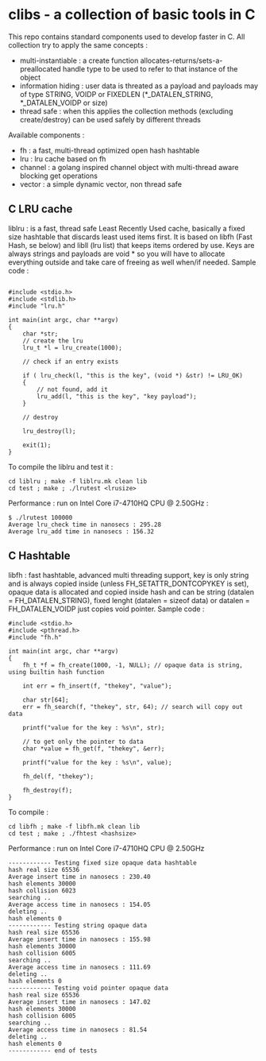 # clibs - a collection of basic tools in C

This repo contains standard components used to develop faster in C. All collection try to apply the same concepts :
- multi-instantiable : a create function allocates-returns/sets-a-preallocated handle type to be used to refer to that instance of the object
- information hiding : user data is threated as a payload and payloads may of type STRING, VOIDP or FIXEDLEN (*_DATALEN_STRING, *_DATALEN_VOIDP or size)
- thread safe : when this applies the collection methods (excluding create/destroy) can be used safely by different threads 

Available components :

- fh : a fast, multi-thread optimized open hash hashtable
- lru : lru cache based on fh
- channel : a golang inspired channel object with multi-thread aware blocking get operations
- vector : a simple dynamic vector, non thread safe


## C LRU cache

liblru : is a fast, thread safe Least Recently Used cache, basically a fixed size hashtable that discards least used items first. It is based on libfh (Fast Hash, se below) and libll (lru list) that keeps items ordered by use. Keys are always strings and payloads are void * so you will have to allocate everything outside and take care of freeing as well when/if needed.
Sample code :

```

#include <stdio.h>
#include <stdlib.h>
#include "lru.h"

int main(int argc, char **argv)
{
    char *str;
    // create the lru
    lru_t *l = lru_create(1000);

    // check if an entry exists

    if ( lru_check(l, "this is the key", (void *) &str) != LRU_OK)
    {
        // not found, add it
        lru_add(l, "this is the key", "key payload");
    }

    // destroy

    lru_destroy(l);

    exit(1);
}

```

To compile the liblru and test it :

```
cd liblru ; make -f liblru.mk clean lib
cd test ; make ; ./lrutest <lrusize>

```

Performance : run on Intel Core i7-4710HQ CPU @ 2.50GHz :

```
$ ./lrutest 100000
Average lru_check time in nanosecs : 295.28
Average lru_add time in nanosecs : 156.32

```

## C Hashtable

libfh : fast hashtable, advanced multi threading support, key is only string and is always copied inside (unless FH_SETATTR_DONTCOPYKEY is set),
opaque data is allocated and copied inside hash and can be string (datalen = FH_DATALEN_STRING), fixed lenght (datalen = sizeof data) or datalen = FH_DATALEN_VOIDP just copies void pointer.
Sample code :

```
#include <stdio.h>
#include <pthread.h>
#include "fh.h"

int main(int argc, char **argv)
{
    fh_t *f = fh_create(1000, -1, NULL); // opaque data is string, using builtin hash function

    int err = fh_insert(f, "thekey", "value");

    char str[64];
    err = fh_search(f, "thekey", str, 64); // search will copy out data

    printf("value for the key : %s\n", str);

	// to get only the pointer to data
	char *value = fh_get(f, "thekey", &err);

    printf("value for the key : %s\n", value);

    fh_del(f, "thekey");

    fh_destroy(f);
}

```
To compile :

```
cd libfh ; make -f libfh.mk clean lib
cd test ; make ; ./fhtest <hashsize>
```

Performance : run on Intel Core i7-4710HQ CPU @ 2.50GHz

```
------------ Testing fixed size opaque data hashtable
hash real size 65536
Average insert time in nanosecs : 230.40
hash elements 30000
hash collision 6023
searching ..
Average access time in nanosecs : 154.05
deleting ..
hash elements 0
------------ Testing string opaque data
hash real size 65536
Average insert time in nanosecs : 155.98
hash elements 30000
hash collision 6005
searching ..
Average access time in nanosecs : 111.69
deleting ..
hash elements 0
------------ Testing void pointer opaque data
hash real size 65536
Average insert time in nanosecs : 147.02
hash elements 30000
hash collision 6005
searching ..
Average access time in nanosecs : 81.54
deleting ..
hash elements 0
------------ end of tests
```
